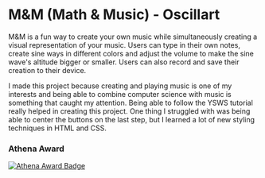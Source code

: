 # M&M (Math & Music) - Oscillart
M&M is a fun way to create your own music while simultaneously creating a visual representation of your music. Users can type in their own notes, create sine ways in different colors and adjust the volume to make the sine wave's altitude bigger or smaller. Users can also record and save their creation to their device. 

I made this project because creating and playing music is one of my interests and being able to combine computer science with music is something that caught my attention. Being able to follow the YSWS tutorial really helped in creating this project. One thing I struggled with was being able to center the buttons on the last step, but I learned a lot of new styling techniques in HTML and CSS. 

### Athena Award
[![Athena Award Badge](https://img.shields.io/endpoint?url=https%3A%2F%2Faward.athena.hackclub.com%2Fapi%2Fbadge)](https://award.athena.hackclub.com?utm_source=readme) 